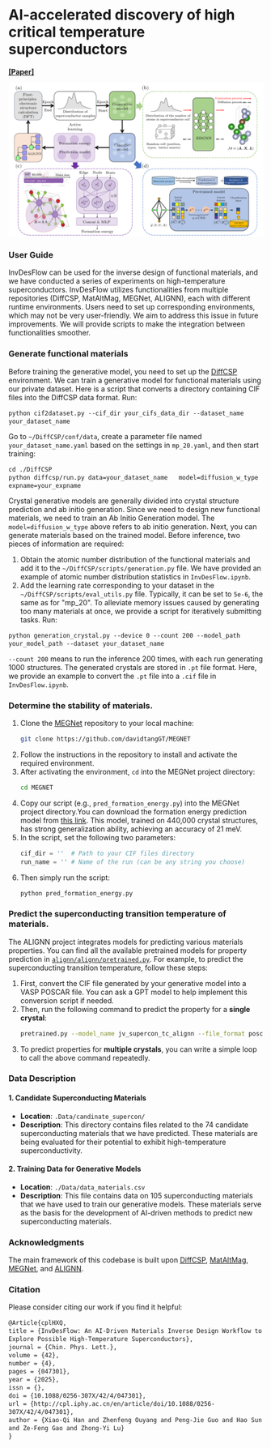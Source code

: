 # AI-accelerated discovery of high critical temperature superconductors

[**[Paper]**](https://cpl.iphy.ac.cn/article/doi/10.1088/0256-307X/42/4/047301)

![Overview](fig/InvDesFlow-CPL.png "Overview")


### User Guide
InvDesFlow can be used for the inverse design of functional materials, and we have conducted a series of experiments on high-temperature superconductors. InvDesFlow utilizes functionalities from multiple repositories (DiffCSP, MatAltMag, MEGNet, ALIGNN), each with different runtime environments. Users need to set up corresponding environments, which may not be very user-friendly. We aim to address this issue in future improvements. We will provide scripts to make the integration between functionalities smoother.

### Generate functional materials

Before training the generative model, you need to set up the [DiffCSP](https://github.com/jiaor17/DiffCSP/tree/main) environment. We can train a generative model for functional materials using our private dataset. Here is a script that converts a directory containing CIF files into the DiffCSP data format. Run:

```
python cif2dataset.py --cif_dir your_cifs_data_dir --dataset_name your_dataset_name
```

Go to `~/DiffCSP/conf/data`, create a parameter file named `your_dataset_name.yaml` based on the settings in `mp_20.yaml`, and then start training:

```
cd ./DiffCSP
python diffcsp/run.py data=your_dataset_name   model=diffusion_w_type   expname=your_expname
```
Crystal generative models are generally divided into crystal structure prediction and ab initio generation. Since we need to design new functional materials, we need to train an Ab Initio Generation model. The `model=diffusion_w_type` above refers to ab initio generation.
Next, you can generate materials based on the trained model. Before inference, two pieces of information are required:  
1. Obtain the atomic number distribution of the functional materials and add it to the `~/DiffCSP/scripts/generation.py` file. We have provided an example of atomic number distribution statistics in `InvDesFlow.ipynb`.  
2. Add the learning rate corresponding to your dataset in the `~/DiffCSP/scripts/eval_utils.py` file. Typically, it can be set to `5e-6`, the same as for "mp_20". To alleviate memory issues caused by generating too many materials at once, we provide a script for iteratively submitting tasks. Run:
```
python generation_crystal.py --device 0 --count 200 --model_path your_model_path --dataset your_dataset_name
```
`--count 200` means to run the inference 200 times, with each run generating 1000 structures.
The generated crystals are stored in `.pt` file format. Here, we provide an example to convert the `.pt` file into a `.cif` file in `InvDesFlow.ipynb`.

### Determine the stability of materials.
1. Clone the [MEGNet](https://github.com/davidtangGT/MEGNET) repository to your local machine:
   ```bash
   git clone https://github.com/davidtangGT/MEGNET
   ```
2. Follow the instructions in the repository to install and activate the required environment.
3. After activating the environment, `cd` into the MEGNet project directory:
   ```bash
   cd MEGNET
   ```
4. Copy our script (e.g., `pred_formation_energy.py`) into the MEGNet project directory.You can download the formation energy prediction model from [this link](https://zenodo.org/records/14587716  ). This model, trained on 440,000 crystal structures, has strong generalization ability, achieving an accuracy of 21 meV. 
5. In the script, set the following two parameters:
   ```python
   cif_dir = ''  # Path to your CIF files directory
   run_name = '' # Name of the run (can be any string you choose)
   ```
6. Then simply run the script:
   ```bash
   python pred_formation_energy.py
   ```
   
### Predict the superconducting transition temperature of materials.
The ALIGNN project integrates models for predicting various materials properties. You can find all the available pretrained models for property prediction in [`alignn/alignn/pretrained.py`](https://github.com/usnistgov/alignn/blob/main/alignn/alignn/pretrained.py).
For example, to predict the superconducting transition temperature, follow these steps:
1. First, convert the CIF file generated by your generative model into a VASP POSCAR file. You can ask a GPT model to help implement this conversion script if needed.
2. Then, run the following command to predict the property for a **single crystal**:
   ```bash
   pretrained.py --model_name jv_supercon_tc_alignn --file_format poscar --file_path  /path/your_file.vasp
   ```
3. To predict properties for **multiple crystals**, you can write a simple loop to call the above command repeatedly.

 
### Data Description
#### 1. **Candidate Superconducting Materials**
- **Location**: `.Data/candinate_supercon/`
- **Description**: This directory contains files related to the 74 candidate superconducting materials that we have predicted. These materials are being evaluated for their potential to exhibit high-temperature superconductivity.

#### 2. **Training Data for Generative Models**
- **Location**: `./Data/data_materials.csv`
- **Description**: This file contains data on 105 superconducting materials that we have used to train our generative models. These materials serve as the basis for the development of AI-driven methods to predict new superconducting materials.


### Acknowledgments

The main framework of this codebase is built upon [DiffCSP](https://github.com/jiaor17/DiffCSP), [MatAltMag](https://github.com/zfgao66/MatAltMag/tree/main), [MEGNet](https://github.com/davidtangGT/MEGNET), and [ALIGNN](https://github.com/usnistgov/alignn).

### Citation

Please consider citing our work if you find it helpful:
```
@Article{cplHXQ,
title = {InvDesFlow: An AI-Driven Materials Inverse Design Workflow to Explore Possible High-Temperature Superconductors},
journal = {Chin. Phys. Lett.},
volume = {42},
number = {4},
pages = {047301},
year = {2025},
issn = {},
doi = {10.1088/0256-307X/42/4/047301},	
url = {http://cpl.iphy.ac.cn/en/article/doi/10.1088/0256-307X/42/4/047301},
author = {Xiao-Qi Han and Zhenfeng Ouyang and Peng-Jie Guo and Hao Sun and Ze-Feng Gao and Zhong-Yi Lu}
}
```
